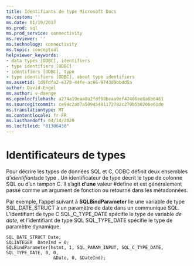 ```yaml
---
title: Identifiants de type Microsoft Docs
ms.custom: ''
ms.date: 01/19/2017
ms.prod: sql
ms.prod_service: connectivity
ms.reviewer: ''
ms.technology: connectivity
ms.topic: conceptual
helpviewer_keywords:
- data types [ODBC], identifiers
- type identifiers [ODBC]
- identifiers [ODBC], type
- type identifiers [ODBC], about type identifiers
ms.assetid: 1d9fdfa2-e378-44fe-ac66-9743d9bbdd5a
author: David-Engel
ms.author: v-daenge
ms.openlocfilehash: a274a19eaa0a2fdf98bcaa9ef42406ee8a6b6461
ms.sourcegitcommit: ce94c2ad7a50945481172782c270b5b0206e61de
ms.translationtype: MT
ms.contentlocale: fr-FR
ms.lasthandoff: 04/14/2020
ms.locfileid: "81306430"
---
```

# <a name="type-identifiers"></a>Identificateurs de types
Pour décrire les types de données SQL et C, ODBC définit deux ensembles *d’identifiants*de type . Un identificateur de type décrit le type de colonne SQL ou d’un tampon C. Il s’agit **d’une** valeur #define et est généralement passé comme un argument de fonction ou retourné dans les métadonnées.  
  
 Par exemple, l’appel suivant à **SQLBindParameter** lie une variable de type SQL_DATE_STRUCT à un paramètre de date dans un communiqué SQL. L’identifiant de type C SQL_C_TYPE_DATE spécifie le type de variable *de date,* et l’identifiant de type SQL SQL_TYPE_DATE spécifie le type de paramètre dynamique.  
  
```  
SQL_DATE_STRUCT Date;  
SQLINTEGER  DateInd = 0;  
SQLBindParameter(hstmt, 1, SQL_PARAM_INPUT, SQL_C_TYPE_DATE, SQL_TYPE_DATE, 0, 0,  
                  &Date, 0, &DateInd);  
```
